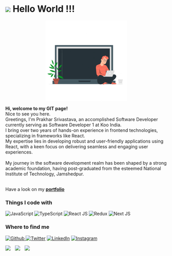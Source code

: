   <h1><img src="https://emojis.slackmojis.com/emojis/images/1531849430/4246/blob-sunglasses.gif?1531849430" width="30" /> Hello World !!!</h1>
  <!--https://raw.githubusercontent.com/ami-jugjug/ami-jugjug/main/coding-freak.gif-->
  <!-- -->
  <p align="center">
    <img src="Images/coder.gif" width="400" style="display: block;margin-left: auto;margin-right: auto;width: 50%;" />
    <!--https://assets1.lottiefiles.com/packages/lf20_rnfwc4vj.json
    https://media1.tenor.com/images/cd37fa49c983ac905df0016fd5b6a2ee/tenor.gif?itemid=13165216 
-->
  </p>
  <span>
    <strong>Hi, welcome to my GIT page!</strong></br> Nice to see you here. </br> Greetings, I'm Prakhar Srivastava, an accomplished Software Developer currently serving as Software Developer 1 at Koo India.</br> I bring over two years of hands-on experience in frontend technologies, specializing in frameworks like React.</br> My expertise lies in developing robust and user-friendly applications using React, with a keen focus on delivering seamless and engaging user experiences.</br></br> My journey in the software development realm has been shaped by a strong academic foundation, having post-graduated from the esteemed National Institute of Technology, Jamshedpur.
  </span>

  </br>
  </br>

  <p>Have a look on my <strong> <a href="http://amijugjug.github.io" target="_blank" rel="noreferrer noopener" >portfolio </a></strong> </p>
  <h3>
    Things I code with
  </h3>
  <p>
    <img alt="JavaScript" src="https://img.shields.io/badge/JavaScript-%20-crimson" />
    <img alt="TypeScript" src="https://img.shields.io/badge/TypeScript-%20-lightblue" />
    <img alt="React JS" src="https://img.shields.io/badge/React%20JS-%20-blue" />
    <img alt="Redux" src="https://img.shields.io/badge/Redux-%20-purple" />
    <img alt="Next JS" src="https://img.shields.io/badge/Next%20JS-%20-black" />
  </p>

  <h3>Where to find me</h3>
  <p>
    <a href="https://github.com/amijugjug" target="_blank" style="border-radius=5px">
      <img alt="Github" src="https://img.shields.io/badge/GitHub-%2312100E.svg?&style=for-the-badge&logo=Github&logoColor=white" />
    </a>
    <a href="https://twitter.com/amijugjug" target="_blank" style="border-radius=5px;" ><img alt="Twitter" src="https://img.shields.io/badge/twitter-%231DA1F2.svg?&style=for-the-badge&logo=twitter&logoColor=white" /></a>
    <a href="https://www.linkedin.com/in/amijugjug" target="_blank"  style="border-radius=5px;"><img alt="LinkedIn" src="https://img.shields.io/badge/linkedin-%230077B5.svg?&style=for-the-badge&logo=linkedin&logoColor=white" /></a>
    <a href="https://www.instagram.com/amijugjug" target="_blank"  style="border-radius=5px;"><img alt="Instagram" src="https://img.shields.io/badge/instagram-%230077B5.svg?&style=for-the-badge&logo=instagram&logoColor=purple" /></a>
  </p>

  <div style="display:flex;align-items:center;justify-content:flex-start;gap:'10px';">
    <img width="30" src="https://media1.giphy.com/media/du3J3cXyzhj75IOgvA/giphy.gif?cid=ecf05e47606xz337xsmht436z15o6q5lfdqfmid86fp0j5qc&rid=giphy.gif" >
    <img width="30" src="https://media2.giphy.com/media/SS8CV2rQdlYNLtBCiF/giphy.gif">
    <img width="30" src="https://media.giphy.com/media/26n7b7PjSOZJwVCmY/giphy.gif">
  </div>
